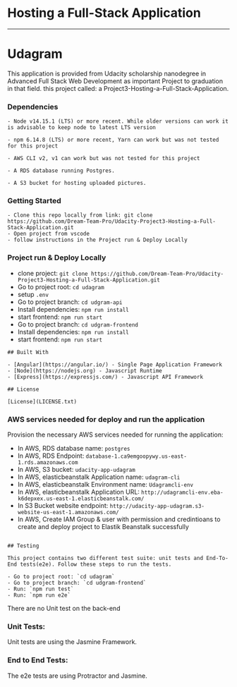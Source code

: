 # Hosting a Full-Stack Application

---

# Udagram

This application is provided from Udacity scholarship nanodegree in Advanced Full Stack Web Development as important Project to graduation in that field. 
this project called: a Project3-Hosting-a-Full-Stack-Application.

### Dependencies

```
- Node v14.15.1 (LTS) or more recent. While older versions can work it is advisable to keep node to latest LTS version

- npm 6.14.8 (LTS) or more recent, Yarn can work but was not tested for this project

- AWS CLI v2, v1 can work but was not tested for this project

- A RDS database running Postgres.

- A S3 bucket for hosting uploaded pictures.

```
### Getting Started

```
- Clone this repo locally from link: git clone https://github.com/Dream-Team-Pro/Udacity-Project3-Hosting-a-Full-Stack-Application.git
- Open project from vscode 
- follow instructions in the Project run & Deploy Locally

```
### Project run & Deploy Locally

- clone project: `git clone https://github.com/Dream-Team-Pro/Udacity-Project3-Hosting-a-Full-Stack-Application.git`
- Go to project root: `cd udagram`
- setup `.env`
- Go to project branch: `cd udgram-api`
- Install dependencies: `npm run install`
- start frontend: `npm run start` 
- Go to project branch: `cd udgram-frontend`
- Install dependencies: `npm run install`
- start frontend: `npm run start` 

```
## Built With

- [Angular](https://angular.io/) - Single Page Application Framework
- [Node](https://nodejs.org) - Javascript Runtime
- [Express](https://expressjs.com/) - Javascript API Framework

## License

[License](LICENSE.txt)

```
### AWS services needed for deploy and run the application

Provision the necessary AWS services needed for running the application:
- In AWS, RDS database name: `postgres`
- In AWS, RDS Endpoint: `database-1.ca9emgoopywy.us-east-1.rds.amazonaws.com`
- In AWS, S3 bucket: `udacity-app-udagram` 
- In AWS, elasticbeanstalk Application name: `udagram-cli`
- In AWS, elasticbeanstalk Environment name: `Udagramcli-env`
- In AWS, elasticbeanstalk Application URL: `http://udagramcli-env.eba-k6depxex.us-east-1.elasticbeanstalk.com/` 
- In S3 Bucket website endpoint: `http://udacity-app-udagram.s3-website-us-east-1.amazonaws.com/`
- In AWS, Create IAM Group & user  with permission and credintioans to create and deploy project to Elastik Beanstalk successfully

```

## Testing

This project contains two different test suite: unit tests and End-To-End tests(e2e). Follow these steps to run the tests.

- Go to project root: `cd udagram`
- Go to project branch: `cd udgram-frontend`
- Run: `npm run test`
- Run: `npm run e2e`

```

There are no Unit test on the back-end

### Unit Tests:

Unit tests are using the Jasmine Framework.

### End to End Tests:

The e2e tests are using Protractor and Jasmine.


